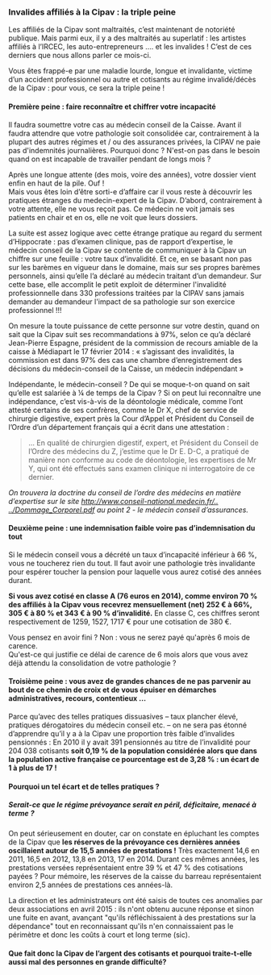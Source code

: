 ---
---

<article class="card card-block" id="avril-2016">
  <h3 class="text-xs-center">Invalides affiliés à la Cipav : la triple peine</h3>

  <p>Les affiliés de la Cipav sont maltraités, c’est maintenant de notoriété publique. Mais parmi eux, il y a des maltraités au superlatif : les artistes affiliés à l’IRCEC, les auto-entrepreneurs …. et les invalides ! C’est de ces derniers  que nous allons parler ce mois-ci.</p>

  <p>Vous êtes frappé-e par une maladie lourde, longue et invalidante, victime d’un accident professionnel ou autre et cotisants au régime invalidé/décès de la Cipav : pour vous, ce sera la triple peine !</p>

  <h4>Première peine : faire reconnaître et chiffrer votre incapacité</h4>

  <p>Il  faudra soumettre votre cas au médecin conseil de la Caisse. Avant il faudra attendre  que  votre pathologie soit consolidée car, contrairement à la plupart des autres régimes et / ou des assurances privées, la CIPAV ne paie pas d'indemnités journalières. Pourquoi donc ?  N'est-on pas dans le besoin quand on est  incapable de travailler  pendant de longs mois ?</p>

  <p>Après une longue attente (des mois, voire des années), votre dossier vient enfin en haut de la pile. Ouf !
    <br>Mais vous êtes loin d’être sorti-e d’affaire car il vous reste à découvrir les pratiques étranges du medecin-expert de la Cipav. D’abord, contrairement à votre attente, elle ne vous reçoit pas. Ce médecin ne voit jamais ses patients en chair et en os, elle ne voit que leurs dossiers.
  </p>

  <p>La suite est assez logique avec cette étrange pratique au regard du serment d’Hippocrate : pas  d’examen clinique, pas de rapport d’expertise, le médecin conseil de la Cipav se contente de communiquer à la Cipav un chiffre sur une feuille : votre taux d’invalidité. Et ce, en se basant non pas sur les barèmes en vigueur dans le domaine, mais sur ses propres barèmes personnels, ainsi qu’elle l’a déclaré au médecin traitant d’un demandeur. Sur cette base, elle accomplit le petit exploit de déterminer l'invalidité professionnelle dans 330 professions traitées par la CIPAV sans jamais demander au demandeur l'impact de sa pathologie sur son exercice professionnel !!!</p>


  <p>On mesure la toute puissance de cette personne sur votre destin, quand on sait que la Cipav suit ses recommandations à 97%, selon ce qu’a déclaré Jean-Pierre Espagne, président de la commission de recours amiable de la caisse à Médiapart le 17 février 2014 : « s’agissant des invalidités, la commission est dans 97% des cas une chambre d’enregistrement des décisions du médecin-conseil de la Caisse, un médecin indépendant »</p>

  <p>Indépendante, le médecin-conseil ? De qui se moque-t-on quand on sait qu’elle est salariée à ¼ de temps de la Cipav ? Si on peut  lui reconnaître une indépendance, c’est vis-à-vis de la déontologie médicale, comme l’ont attesté certains de ses confrères, comme le Dr X, chef de service de chirurgie digestive, expert près la Cour d’Appel et Président du Conseil de l’Ordre d’un département français qui a écrit dans une attestation :</p>

  <blockquote><p class="">... En qualité de chirurgien digestif, expert, et Président du Conseil de l’Ordre des médecins du Z, j’estime que le Dr E. D-C, a pratiqué de manière non conforme au code de déontologie, les expertises de Mr Y, qui ont été effectués sans examen clinique ni interrogatoire de ce dernier. </p></blockquote>

  <p class="text-muted"><em>On trouvera la doctrine du conseil de l’ordre des médecins en matière d’expertise sur le site <a href="http://www.conseil-national.medecin.fr/sites/default/files/Dommage_Corporel.pdf">http://www.conseil-national.medecin.fr/..<wbr>../Dommage_Corporel.pdf</a> au point 2 - le médecin conseil d’assurances.</em></p>

  <h4>Deuxième peine : une indemnisation faible voire pas d’indemnisation du tout </h4>

  <p>Si le médecin conseil vous a décrété un taux d’incapacité inférieur à 66 %,  vous ne toucherez rien du tout. Il faut avoir une pathologie très invalidante pour espérer toucher la pension pour laquelle vous aurez cotisé des années durant.</p>

  <p><strong>Si vous avez cotisé en classe A (76 euros en 2014), comme environ 70 % des affiliés à la Cipav vous recevrez mensuellement  (net) 252 € à 66%, 305 € à 80 % et 343 € à 90 % d’invalidité.</strong> En classe C, ces chiffres seront respectivement de 1259, 1527, 1717 € pour une cotisation de 380 €.</p>

  <p>Vous pensez en avoir fini ? Non : vous ne serez payé qu'après 6 mois de carence.
    <br>Qu'est-ce qui justifie ce délai de carence de  6 mois alors que vous avez déjà attendu la consolidation de votre pathologie ?
  </p>


  <h4>Troisième peine : vous avez de grandes chances de ne pas parvenir au bout de ce chemin de croix et de vous épuiser en démarches administratives, recours, contentieux …</h4>

  <p>Parce qu’avec des telles pratiques dissuasives – taux plancher élevé, pratiques dérogatoires  du médecin conseil etc. –  on ne sera pas étonné d’apprendre qu’il y a à la Cipav une proportion très faible d’invalides pensionnés : En 2010 il y avait 391 pensionnés au titre de l’invalidité pour 204&nbsp;038 cotisants <strong>soit 0,19 % de la population considérée alors que dans la population active française ce pourcentage est de 3,28 % :  un écart de 1 à plus de 17 !</strong></p>


  <h4 class="text-xs-center">Pourquoi un tel écart et de telles pratiques ?</h4>

  <h5 class="text-xs-center">Serait-ce que le régime prévoyance serait en péril, déficitaire, menacé à terme ? </h5>

  <p>On peut sérieusement en douter, car on constate en épluchant les comptes de la Cipav que <strong>les réserves de la prévoyance ces dernières années oscillaient autour de 15,5 années de prestations !</strong> Très exactement 14,6 en 2011, 16,5 en 2012, 13,8 en 2013, 17 en 2014. Durant ces mêmes années, les prestations versées représentaient entre 39&nbsp;% et 47&nbsp;% des cotisations payées ? Pour mémoire, les réserves de la caisse du barreau représentaient  environ 2,5 années de prestations ces années-là.</p>

  <p>La direction et les  administrateurs ont été saisis de toutes ces anomalies par deux associations en avril 2015 : ils n'ont obtenu aucune réponse et sinon une fuite en avant, avançant "qu'ils réfléchissaient à des prestations sur la dépendance" tout en reconnaissant qu'ils n'en connaissaient pas  le périmètre et donc les coûts à court et long terme (sic).</p>



  <h4 class="text-xs-center">Que fait donc la Cipav de l’argent des cotisants et pourquoi traite-t-elle aussi mal des personnes en grande difficulté?</h4>
</article>

